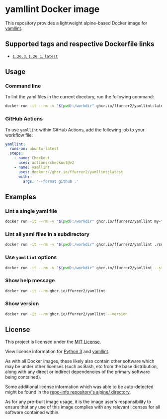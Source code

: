 <!-- SPDX-License-Identifier: MIT -->

# yamllint Docker image

This repository provides a lightweight alpine-based Docker image for [yamllint](https://github.com/adrienverge/yamllint).

## Supported tags and respective Dockerfile links

- [`1.26.3`, `1.26`, `1`, `latest`](https://github.com/ffurrer2/docker-yamllint/blob/main/Dockerfile)

## Usage

### Command line

To lint the yaml files in the current directory, run the following command:

```bash
docker run -it --rm -v "$(pwd):/workdir" ghcr.io/ffurrer2/yamllint:latest .
```

### GitHub Actions

To use `yamllint` within GitHub Actions, add the following job to your workflow file:

```yaml
yamllint:
  runs-on: ubuntu-latest
  steps:
    - name: Checkout
      uses: actions/checkout@v2
    - name: yamllint
      uses: docker://ghcr.io/ffurrer2/yamllint:latest
      with:
        args: '--format github .'
```

## Examples

### Lint a single yaml file

```bash
docker run -it --rm -v "$(pwd):/workdir" ghcr.io/ffurrer2/yamllint my-file.yaml
```

### Lint all yaml files in a subdirectory

```bash
docker run -it --rm -v "$(pwd):/workdir" ghcr.io/ffurrer2/yamllint ./subdir
```

### Use `yamllint` options

```bash
docker run -it --rm -v "$(pwd):/workdir" ghcr.io/ffurrer2/yamllint --strict --format parsable .
```

### Show help message

```bash
docker run -it --rm ghcr.io/ffurrer2/yamllint
```

### Show version

```bash
docker run -it --rm ghcr.io/ffurrer2/yamllint --version
```

## License

This project is licensed under the [MIT License](LICENSE).

View license information for [Python 3](https://docs.python.org/3/license.html) and [yamllint](https://github.com/adrienverge/yamllint/blob/master/LICENSE).

As with all Docker images, these likely also contain other software which may be under other licenses (such as Bash, etc from the base distribution, along with any direct or indirect dependencies of the primary software being contained).

Some additional license information which was able to be auto-detected might be found in the [repo-info repository's alpine/ directory](https://github.com/docker-library/repo-info/tree/master/repos/alpine).

As for any pre-built image usage, it is the image user's responsibility to ensure that any use of this image complies with any relevant licenses for all software contained within.
